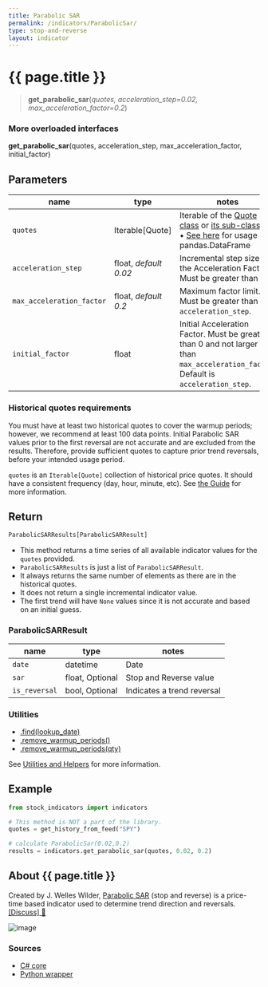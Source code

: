 ```yaml
---
title: Parabolic SAR
permalink: /indicators/ParabolicSar/
type: stop-and-reverse
layout: indicator
---
```


# {{ page.title }}

><span class="indicator-syntax">**get_parabolic_sar**(*quotes, acceleration_step=0.02, max_acceleration_factor=0.2*)</span>

### More overloaded interfaces

**get_parabolic_sar**(quotes, acceleration_step, max_acceleration_factor, initial_factor)

## Parameters

| name | type | notes
| -- |-- |--
| `quotes` | Iterable[Quote] | Iterable of the [Quote class]({{site.baseurl}}/guide/#historical-quotes) or [its sub-class]({{site.baseurl}}/guide/#using-custom-quote-classes). <br><span class='qna-dataframe'> • [See here]({{site.baseurl}}/guide/#using-pandasdataframe) for usage with pandas.DataFrame</span>
| `acceleration_step` | float, *default 0.02* | Incremental step size for the Acceleration Factor.  Must be greater than 0.
| `max_acceleration_factor` | float, *default 0.2* | Maximum factor limit.  Must be greater than `acceleration_step`.
| `initial_factor` | float | Initial Acceleration Factor.  Must be greater than 0 and not larger than `max_acceleration_factor`.  Default is `acceleration_step`.

### Historical quotes requirements

You must have at least two historical quotes to cover the warmup periods; however, we recommend at least 100 data points.  Initial Parabolic SAR values prior to the first reversal are not accurate and are excluded from the results.  Therefore, provide sufficient quotes to capture prior trend reversals, before your intended usage period.

`quotes` is an `Iterable[Quote]` collection of historical price quotes.  It should have a consistent frequency (day, hour, minute, etc).  See [the Guide]({{site.baseurl}}/guide/#historical-quotes) for more information.

## Return

```python
ParabolicSARResults[ParabolicSARResult]
```

- This method returns a time series of all available indicator values for the `quotes` provided.
- `ParabolicSARResults` is just a list of `ParabolicSARResult`.
- It always returns the same number of elements as there are in the historical quotes.
- It does not return a single incremental indicator value.
- The first trend will have `None` values since it is not accurate and based on an initial guess.

### ParabolicSARResult

| name | type | notes
| -- |-- |--
| `date` | datetime | Date
| `sar` | float, Optional | Stop and Reverse value
| `is_reversal` | bool, Optional | Indicates a trend reversal

### Utilities

- [.find(lookup_date)]({{site.baseurl}}/utilities#find-indicator-result-by-date)
- [.remove_warmup_periods()]({{site.baseurl}}/utilities#remove-warmup-periods)
- [.remove_warmup_periods(qty)]({{site.baseurl}}/utilities#remove-warmup-periods)

See [Utilities and Helpers]({{site.baseurl}}/utilities#utilities-for-indicator-results) for more information.

## Example

```python
from stock_indicators import indicators

# This method is NOT a part of the library.
quotes = get_history_from_feed("SPY")

# calculate ParabolicSar(0.02,0.2)
results = indicators.get_parabolic_sar(quotes, 0.02, 0.2)
```

## About {{ page.title }}

Created by J. Welles Wilder, [Parabolic SAR](https://en.wikipedia.org/wiki/Parabolic_SAR) (stop and reverse) is a price-time based indicator used to determine trend direction and reversals.
[[Discuss] &#128172;]({{site.dotnet.repo}}/discussions/245 "Community discussion about this indicator")

![image]({{site.dotnet.charts}}/ParabolicSar.png)

### Sources

- [C# core]({{site.dotnet.src}}/m-r/ParabolicSar/ParabolicSar.Series.cs)
- [Python wrapper]({{site.python.src}}/parabolic_sar.py)
